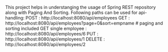 This project helps in understanging the usage of Spring REST repository along with Paging And Sorting. Following paths can be used for api-handling:
POST : http://localhost:8080/api/employees
GET : http://localhost:8080/api/employees?page=0&sort=empname    # paging and sorting included
GET single employee : http://localhost:8080/api/employees/6
PUT : http://localhost:8080/api/employees/1
DELETE : http://localhost:8080/api/employees/2
